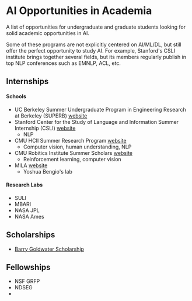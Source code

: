 # AI Opportunities in Academia
A list of opportunities for undergraduate and graduate students looking for solid academic opportunities in AI.

Some of these programs are not explicitly centered on AI/ML/DL, but still offer the perfect opportunity to study AI. For example, Stanford's CSLI institute brings together several fields, but its members regularly publish in top NLP conferences such as EMNLP, ACL, etc.

## Internships

#### Schools
- UC Berkeley Summer Undergraduate Program in Engineering Research at Berkeley (SUPERB) [website](https://eecs.berkeley.edu/resources/undergrads/research/superb)
- Stanford Center for the Study of Language and Information Summer Internship (CSLI) [website](https://www-csli.stanford.edu/csli-summer-internship-program)
  - NLP
- CMU HCII Summer Research Program [website](https://hcii.cmu.edu/summer-research-program)
  - Computer vision, human understanding, NLP
- CMU Robitics Institute Summer Scholars [website](https://riss.ri.cmu.edu/)
  - Reinforcement learning, computer vision
- MILA [website](https://mila.quebec/en/admission-process-for-interns/)
  - Yoshua Bengio's lab

#### Research Labs
- SULI 
- MBARI
- NASA JPL
- NASA Ames

## Scholarships
- [Barry Goldwater Scholarship](https://goldwater.scholarsapply.org/)

## Fellowships
- NSF GRFP
- NDSEG
- 

